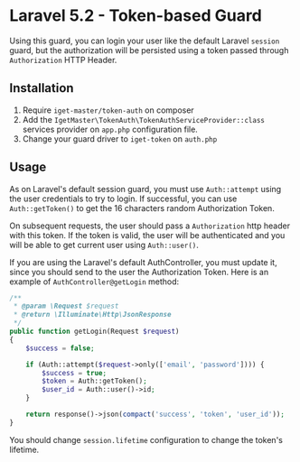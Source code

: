 # Laravel 5.2 - Token-based Guard

Using this guard, you can login your user like the default Laravel `session` guard, but the authorization will be
persisted using a token passed through `Authorization` HTTP Header.

## Installation

1. Require `iget-master/token-auth` on composer
2. Add the `IgetMaster\TokenAuth\TokenAuthServiceProvider::class` services provider on `app.php` configuration file.
3. Change your guard driver to `iget-token` on `auth.php`

## Usage

As on Laravel's default session guard, you must use `Auth::attempt` using the user credentials to try to login.
If successful, you can use `Auth::getToken()` to get the 16 characters random Authorization Token.

On subsequent requests, the user should pass a `Authorization` http header with this token. If the token is valid,
the user will be authenticated and you will be able to get current user using `Auth::user()`.

If you are using the Laravel's default AuthController, you must update it, since you should send to the user the
Authorization Token. Here is an example of `AuthController@getLogin` method:

```php
/**
 * @param \Request $request
 * @return \Illuminate\Http\JsonResponse
 */
public function getLogin(Request $request)
{
	$success = false;

	if (Auth::attempt($request->only(['email', 'password']))) {
		$success = true;
		$token = Auth::getToken();
		$user_id = Auth::user()->id;
	}

	return response()->json(compact('success', 'token', 'user_id'));
}
```

You should change `session.lifetime` configuration to change the token's lifetime.

